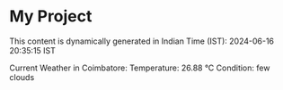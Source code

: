 # My Project

This content is dynamically generated in Indian Time (IST): 2024-06-16 20:35:15 IST


Current Weather in Coimbatore:
Temperature: 26.88 °C
Condition: few clouds

